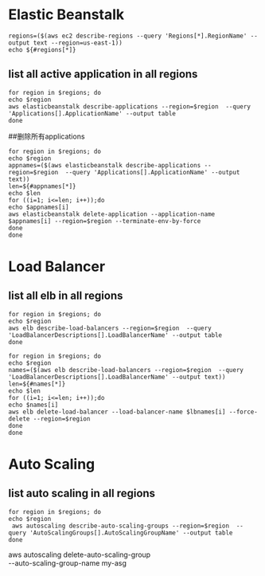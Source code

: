 # Elastic Beanstalk
```
regions=($(aws ec2 describe-regions --query 'Regions[*].RegionName' --output text --region=us-east-1))
echo ${#regions[*]}
```

## list all active application in all regions
```
for region in $regions; do
echo $region
aws elasticbeanstalk describe-applications --region=$region  --query 'Applications[].ApplicationName' --output table
done
```
##删除所有applications

```
for region in $regions; do
echo $region
appnames=($(aws elasticbeanstalk describe-applications --region=$region  --query 'Applications[].ApplicationName' --output text))
len=${#appnames[*]}
echo $len
for ((i=1; i<=len; i++));do
echo $appnames[i]
aws elasticbeanstalk delete-application --application-name $appnames[i] --region=$region --terminate-env-by-force 
done
done
```
# Load Balancer
## list all elb in all regions
```
for region in $regions; do
echo $region
aws elb describe-load-balancers --region=$region  --query 'LoadBalancerDescriptions[].LoadBalancerName' --output table
done
```

```
for region in $regions; do
echo $region
names=($(aws elb describe-load-balancers --region=$region  --query 'LoadBalancerDescriptions[].LoadBalancerName' --output text))
len=${#names[*]}
echo $len
for ((i=1; i<=len; i++));do
echo $names[i]
aws elb delete-load-balancer --load-balancer-name $lbnames[i] --force-delete --region=$region 
done
done
```

# Auto Scaling
## list auto scaling in all regions
```
for region in $regions; do
echo $region
 aws autoscaling describe-auto-scaling-groups --region=$region  --query 'AutoScalingGroups[].AutoScalingGroupName' --output table
done
```

aws autoscaling delete-auto-scaling-group \
    --auto-scaling-group-name my-asg

